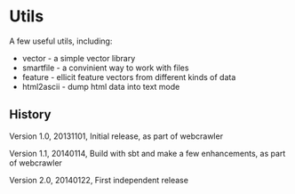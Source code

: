 Utils
==========

A few useful utils, including:

 - vector - a simple vector library
 - smartfile - a convinient way to work with files
 - feature - ellicit feature vectors from different kinds of data
 - html2ascii - dump html data into text mode

History
---------

Version 1.0, 20131101, Initial release, as part of webcrawler

Version 1.1, 20140114, Build with sbt and make a few enhancements, as part of webcrawler

Version 2.0, 20140122, First independent release






